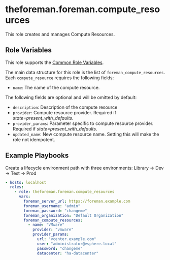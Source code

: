 theforeman.foreman.compute_resources
====================================

This role creates and manages Compute Resources.

Role Variables
--------------

This role supports the [Common Role Variables](https://github.com/theforeman/foreman-ansible-modules/blob/develop/README.md#common-role-variables).

The main data structure for this role is the list of `foreman_compute_resources`. Each `compute_resource` requires the following fields:

- `name`: The name of the compute resource.

The following fields are optional and will be omitted by default:

- `description`: Description of the compute resource
- `provider`: Compute resource provider. Required if *state=present_with_defaults*.
- `provider_params`: Parameter specific to compute resource provider. Required if *state=present_with_defaults*.
- `updated_name`: New compute resource name. Setting this will make the role not idempotent.

Example Playbooks
-----------------

Create a lifecycle environment path with three environments: Library -> Dev -> Test -> Prod

```yaml
- hosts: localhost
  roles:
    - role: theforeman.foreman.compute_resources
      vars:
        foreman_server_url: https://foreman.example.com
        foreman_username: "admin"
        foreman_password: "changeme"
        foreman_organization: "Default Organization"
        foreman_compute_resources:
          - name: "VMware"
            provider: "vmware"
            provider_params:
              url: "vcenter.example.com"
              user: "administrator@vsphere.local"
              password: "changeme"
              datacenter: "ha-datacenter"
```
